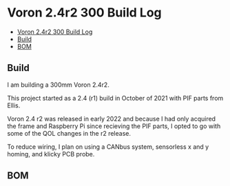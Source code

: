 
# Voron 2.4r2 300 Build Log



- [Voron 2.4r2 300 Build Log](#voron-2.4r2-300-build-log)
 - [Build](#build)
  - [BOM](#bom)
 

## Build 

I am building a 300mm Voron 2.4r2.

This project started as a 2.4 (r1) build in October of 2021 with PIF parts from Ellis.

Voron 2.4 r2 was released in early 2022 and because I had only acquired the frame and Raspberry Pi since recieving the PIF parts, I opted to go with some of the QOL changes in the r2 release.

To reduce wiring, I plan on using a CANbus system, sensorless x and y homing, and klicky PCB probe.

## BOM 
